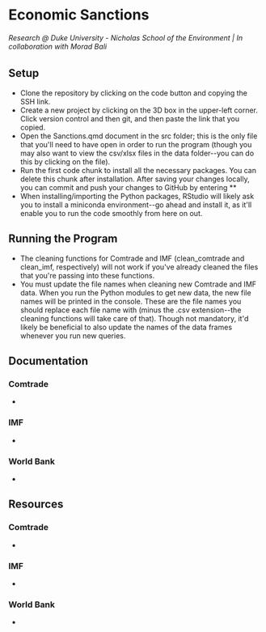 # Economic Sanctions
###### Research @ Duke University - Nicholas School of the Environment | In collaboration with Morad Bali

## Setup
* Clone the repository by clicking on the code button and copying the SSH link.
* Create a new project by clicking on the 3D box in the upper-left corner. Click version control and then git, and then paste the link that you copied.
* Open the Sanctions.qmd document in the src folder; this is the only file that you'll need to have open in order to run the program (though you may also want to view the csv/xlsx files in the data folder--you can do this by clicking on the file).
* Run the first code chunk to install all the necessary packages. You can delete this chunk after installation. After saving your changes locally, you can commit and push your changes to GitHub by entering
**
* When installing/importing the Python packages, RStudio will likely ask you to install a miniconda environment--go ahead and install it, as it'll enable you to run the code smoothly from here on out.

## Running the Program
* The cleaning functions for Comtrade and IMF (clean_comtrade and clean_imf, respectively) will not work if you've already cleaned the files that you're passing into these functions.
* You must update the file names when cleaning new Comtrade and IMF data. When you run the Python modules to get new data, the new file names will be printed in the console. These are the file names you should replace each file name with (minus the .csv extension--the cleaning functions will take care of that). Though not mandatory, it'd likely be beneficial to also update the names of the data frames whenever you run new queries.

## Documentation
### Comtrade
*
### IMF
*
### World Bank
*
## Resources
### Comtrade
*
### IMF
*
### World Bank
*
